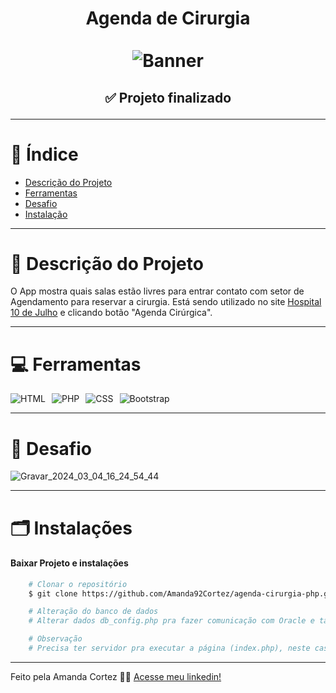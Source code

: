 <div align="center">
  <h1 align="center">
    Agenda de Cirurgia
    <br />
    <br />
    <img src="/img/banner.avif" alt="Banner">
    <br />
  </h1>

  <h2> 
  
  :white_check_mark: Projeto finalizado
  </h2>
</div>

---

# :file_folder: Índice 

- [Descrição do Projeto](#id01)
- [Ferramentas](#id02)
- [Desafio](#id04)
- [Instalação](#id03)

---

# :pushpin: Descrição do Projeto <a name="id01"></a>
O App mostra quais salas estão livres para entrar contato com setor de Agendamento para reservar a cirurgia. Está sendo utilizado no site [Hospital 10 de Julho](https://www.hospital10dejulho.com.br/centro-cirurgico/) e clicando botão "Agenda Cirúrgica".

---

# :computer: Ferramentas<a name="id02"></a>

<div style="display: flex; gap: 10px;">
    <img src="https://img.shields.io/badge/HTML-e06b12?style=for-the-badge&logo=html5&logoColor=white" alt="HTML">
    <img src="https://img.shields.io/badge/php-%23777BB4.svg?style=for-the-badge&logo=php&logoColor=white" alt="PHP">
    <img src="https://img.shields.io/badge/CSS-1283e0?&style=for-the-badge&logo=css3&logoColor=white" alt="CSS">
    <img src="https://img.shields.io/badge/bootstrap-%23563D7C.svg?style=for-the-badge&logo=bootstrap&logoColor=white" alt="Bootstrap">
</div>


---

# 🎯 Desafio <a name="id04"></a>
![Gravar_2024_03_04_16_24_54_44](https://github.com/Amanda92Cortez/agenda-cirurgia-php/assets/19363871/046c9960-ab3b-46a8-96c0-282dea8e894d)

---

# 🗂 Instalações <a name="id03"></a>
#### Baixar Projeto e instalações
```bash
    # Clonar o repositório
    $ git clone https://github.com/Amanda92Cortez/agenda-cirurgia-php.git

    # Alteração do banco de dados
    # Alterar dados db_config.php pra fazer comunicação com Oracle e também a tabela que deseja

    # Observação
    # Precisa ter servidor pra executar a página (index.php), neste caso não tenho acesso pra passar exemplo
```

---

Feito pela Amanda Cortez 👋🏽 [Acesse meu linkedin!](www.linkedin.com/in/amandacortez92)